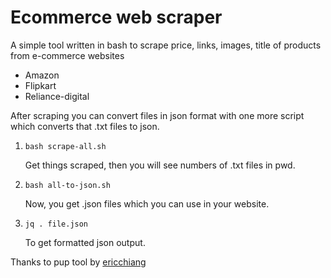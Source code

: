 
# Ecommerce web scraper 


A simple tool written in bash to scrape price, links, images, title of products from e-commerce websites 
 
 - Amazon
 - Flipkart
 - Reliance-digital


After scraping you can convert files in json format with one more script which converts that .txt files to json.


1. `bash scrape-all.sh`

    Get things scraped, then you will see numbers of .txt files in pwd.

2. `bash all-to-json.sh`
 
    Now, you get .json files which you can use in your website.

3. `jq . file.json`

    To get formatted json output. 


Thanks to pup tool by [ericchiang](https://github.com/ericchiang/pup)


